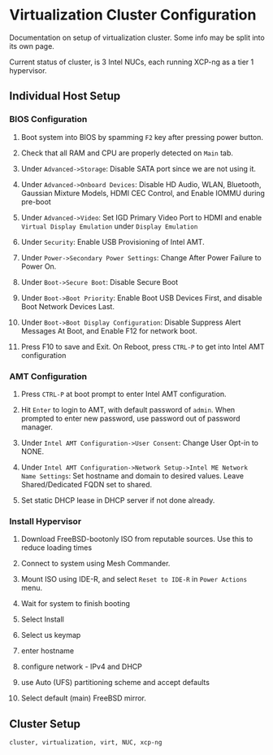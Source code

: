 <h1 id="top">Virtualization Cluster Configuration</h1>

Documentation on setup of virtualization cluster. Some info may be split into its own page.

Current status of cluster, is 3 Intel NUCs, each running XCP-ng as a tier 1 hypervisor.


<h2 id="ind-host-setup">Individual Host Setup</h2>

<h3 id="bios-config">BIOS Configuration</h3>

1.	Boot system into BIOS by spamming `F2` key after pressing power button.

2.	Check that all RAM and CPU are properly detected on `Main` tab.

3.	Under `Advanced->Storage`: Disable SATA port since we are not using it.

4.	Under `Advanced->Onboard Devices`: Disable HD Audio, WLAN, Bluetooth,
	Gaussian Mixture Models, HDMI CEC Control, and Enable IOMMU during pre-boot

5.	Under `Advanced->Video`: Set IGD Primary Video Port to HDMI and enable `Virtual Display Emulation` under `Display Emulation`

6.	Under `Security`: Enable USB Provisioning of Intel AMT.

7.	Under `Power->Secondary Power Settings`: Change After Power Failure to
	Power On.

8.	Under `Boot->Secure Boot`: Disable Secure Boot

9.	Under `Boot->Boot Priority`: Enable Boot USB Devices First, and disable
	Boot Network Devices Last.

10.	Under `Boot->Boot Display Configuration`: Disable Suppress Alert Messages
	At Boot, and Enable F12 for network boot.

11.	Press F10 to save and Exit. On Reboot, press `CTRL-P` to get into Intel AMT configuration

<h3 id="amt-config">AMT Configuration</h3>

1.	Press `CTRL-P` at boot prompt to enter Intel AMT configuration.

2.	Hit `Enter` to login to AMT, with default password of `admin`. When
	prompted to enter new password, use password out of password manager.

3.	Under `Intel AMT Configuration->User Consent`: Change User Opt-in to NONE.

4.	Under `Intel AMT Configuration->Network Setup->Intel ME Network Name
	Settings`: Set hostname and domain to desired values. Leave Shared/Dedicated FQDN set to shared.

5.	Set static DHCP lease in DHCP server if not done already.

<h3 id="hypervisor-install">Install Hypervisor</h3>

1.	Download FreeBSD-bootonly ISO from reputable sources. Use this to reduce loading times

2.	Connect to system using Mesh Commander.

3.	Mount ISO using IDE-R, and select `Reset to IDE-R` in `Power Actions` menu.

4.	Wait for system to finish booting

5.	Select Install

6.	Select us keymap

7.	enter hostname

8.	configure network - IPv4 and DHCP

9.	use Auto (UFS) partitioning scheme and accept defaults

10.	Select default (main) FreeBSD mirror.

<h2 id="cluster-setup">Cluster Setup</h2>


```tags
cluster, virtualization, virt, NUC, xcp-ng
```
